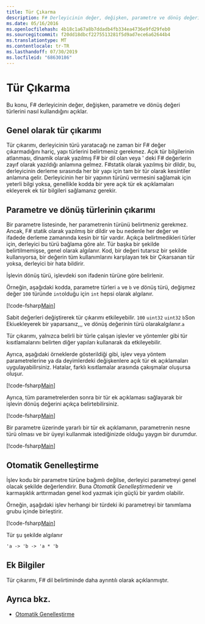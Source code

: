 ```yaml
---
title: Tür Çıkarma
description: F# Derleyicinin değer, değişken, parametre ve dönüş değeri türlerini nasıl kullandığını öğrenin.
ms.date: 05/16/2016
ms.openlocfilehash: 4b18c1a67a8b7ddadb4fb334ea4736e9fd29feb0
ms.sourcegitcommit: f20dd18dbcf2275513281f5d9ad7ece6a62644b4
ms.translationtype: MT
ms.contentlocale: tr-TR
ms.lasthandoff: 07/30/2019
ms.locfileid: "68630186"
---
```

# <a name="type-inference"></a>Tür Çıkarma

Bu konu, F# derleyicinin değer, değişken, parametre ve dönüş değeri türlerini nasıl kullandığını açıklar.

## <a name="type-inference-in-general"></a>Genel olarak tür çıkarımı

Tür çıkarımı, derleyicinin türü yaratacağı ne zaman bir F# değer çıkarmadığını hariç, yapı türlerini belirtmeniz gerekmez. Açık tür bilgilerinin atlanması, dinamik olarak yazılmış F# bir dil olan veya ' deki F# değerlerin zayıf olarak yazıldığı anlamına gelmez. F#statik olarak yazılmış bir dildir, bu, derleyicinin derleme sırasında her bir yapı için tam bir tür olarak kesintiler anlamına gelir. Derleyicinin her bir yapının türünü vermesini sağlamak için yeterli bilgi yoksa, genellikle kodda bir yere açık tür ek açıklamaları ekleyerek ek tür bilgileri sağlamanız gerekir.

## <a name="inference-of-parameter-and-return-types"></a>Parametre ve dönüş türlerinin çıkarımı

Bir parametre listesinde, her parametrenin türünü belirtmeniz gerekmez. Ancak, F# statik olarak yazılmış bir dildir ve bu nedenle her değer ve ifadede derleme zamanında kesin bir tür vardır. Açıkça belirtmedikleri türler için, derleyici bu türü bağlama göre alır. Tür başka bir şekilde belirtilmemişse, genel olarak algılanır. Kod, bir değeri tutarsız bir şekilde kullanıyorsa, bir değerin tüm kullanımlarını karşılayan tek bir Çıkarsanan tür yoksa, derleyici bir hata bildirir.

İşlevin dönüş türü, işlevdeki son ifadenin türüne göre belirlenir.

Örneğin, aşağıdaki kodda, parametre türleri `a` ve `b` ve dönüş türü, değişmez değer `100` türünde `int`olduğu için `int` hepsi olarak algılanır.

[!code-fsharp[Main](~/samples/snippets/fsharp/lang-ref-3/snippet301.fs)]

Sabit değerleri değiştirerek tür çıkarımı etkileyebilir. `100` `uint32` `uint32` `b`Son Eki`u`ekleyerek bir yaparsanız,,, ve dönüş değerinin türü olarakalgılanır.`a`

Tür çıkarımı, yalnızca belirli bir türle çalışan işlevler ve yöntemler gibi tür kısıtlamalarını belirten diğer yapıları kullanarak da etkileyebilir.

Ayrıca, aşağıdaki örneklerde gösterildiği gibi, işlev veya yöntem parametrelerine ya da deyimlerdeki değişkenlere açık tür ek açıklamaları uygulayabilirsiniz. Hatalar, farklı kısıtlamalar arasında çakışmalar oluşursa oluşur.

[!code-fsharp[Main](~/samples/snippets/fsharp/lang-ref-3/snippet302.fs)]

Ayrıca, tüm parametrelerden sonra bir tür ek açıklaması sağlayarak bir işlevin dönüş değerini açıkça belirtebilirsiniz.

[!code-fsharp[Main](~/samples/snippets/fsharp/lang-ref-3/snippet303.fs)]

Bir parametre üzerinde yararlı bir tür ek açıklamanın, parametrenin nesne türü olması ve bir üyeyi kullanmak istediğinizde olduğu yaygın bir durumdur.

[!code-fsharp[Main](~/samples/snippets/fsharp/lang-ref-3/snippet304.fs)]

## <a name="automatic-generalization"></a>Otomatik Genelleştirme

İşlev kodu bir parametre türüne bağımlı değilse, derleyici parametreyi genel olacak şekilde değerlendirir. Buna *Otomatik Genelleştirme*denir ve karmaşıklık arttırmadan genel kod yazmak için güçlü bir yardım olabilir.

Örneğin, aşağıdaki işlev herhangi bir türdeki iki parametreyi bir tanımlama grubu içinde birleştirir.

[!code-fsharp[Main](~/samples/snippets/fsharp/lang-ref-3/snippet305.fs)]

Tür şu şekilde algılanır

```fsharp
'a -> 'b -> 'a * 'b
```

## <a name="additional-information"></a>Ek Bilgiler

Tür çıkarımı, F# dil belirtiminde daha ayrıntılı olarak açıklanmıştır.

## <a name="see-also"></a>Ayrıca bkz.

- [Otomatik Genelleştirme](./generics/automatic-generalization.md)
